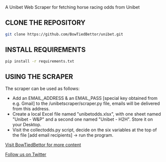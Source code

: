 A Unibet Web Scraper for fetching horse racing odds from Unibet

## CLONE THE REPOSITORY
```bash
git clone https://github.com/BowTiedBettor/unibet.git
```

## INSTALL REQUIREMENTS
```bash
pip install -r requirements.txt
```

## USING THE SCRAPER
The scraper can be used as follows: 
- Add an EMAIL_ADDRESS & an EMAIL_PASS [special key obtained from e.g. Gmail] to the /unibetscraper/scraper.py file, emails will be delivered from this address.
- Create a local Excel file named "unibetodds.xlsx", with one sheet named "Unibet - W&P" and a second one named "Unibet - H2H". Store it
on your Desktop.
- Visit the collectodds.py script, decide on the six variables at the top of the file [add email recipients] -> run the program.

[Visit BowTiedBettor for more content](https://www.bowtiedbettor.com)

[Follow us on Twitter](https://twitter.com/BowTiedBettorII)
